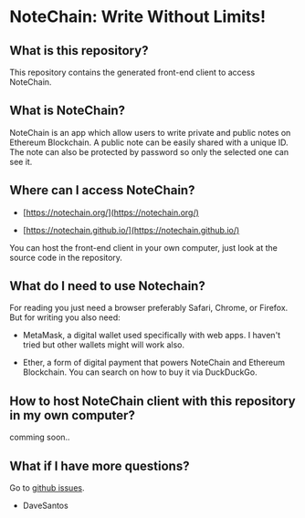 # NoteChain: Write Without Limits!

## What is this repository?

This repository contains the generated front-end client to access NoteChain.

## What is NoteChain?

NoteChain is an app which allow users to write private and public notes on Ethereum Blockchain. A public note can be easily shared with a unique ID. The note can also be protected by password so only the selected one can see it.

## Where can I access NoteChain?

- [https://notechain.org/](https://notechain.org/)

- [https://notechain.github.io/](https://notechain.github.io/)

You can host the front-end client in your own computer, just look at the source code in the repository.

## What do I need to use Notechain?

For reading you just need a browser preferably Safari, Chrome, or Firefox. But for writing you also need:

- MetaMask, a digital wallet used specifically with web apps. I haven't tried but other wallets might will work also.

- Ether, a form of digital payment that powers NoteChain and Ethereum Blockchain. You can search on how to buy it via DuckDuckGo.

## How to host NoteChain client with this repository in my own computer?

comming soon..

## What if I have more questions?

Go to [github issues](https://github.com/notechain/notechain.github.io/issues).

- DaveSantos
